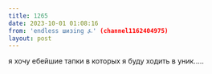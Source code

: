 ```yaml
---
title: 1265
date: 2023-10-01 01:08:16
from: 'endless шизing ⍼' (channel1162404975)
layout: post
---
```


я хочу ебейшие тапки в которых я буду ходить в уник.....

